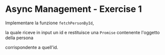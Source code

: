 # Async Management - Exercise 1


Implementare la funzione `fetchPersonById`,

 la quale riceve in input un id 
 e 
 restituisce una `Promise` contenente l'oggetto della persona 
 
 corrispondente a quell'id.












